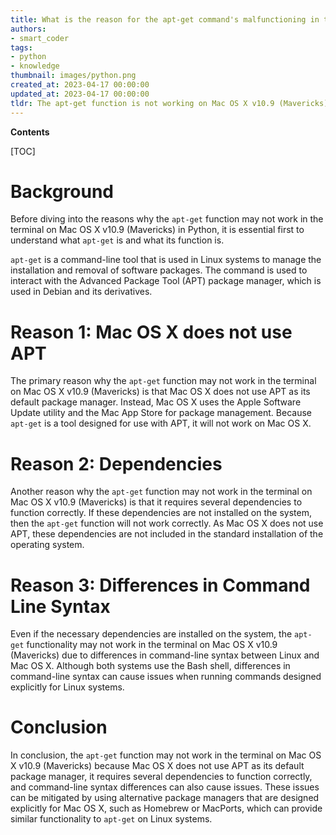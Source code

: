 ```yaml
---
title: What is the reason for the apt-get command's malfunctioning in the v10.9 (mavericks) terminal of mac os x?
authors:
- smart_coder
tags:
- python
- knowledge
thumbnail: images/python.png
created_at: 2023-04-17 00:00:00
updated_at: 2023-04-17 00:00:00
tldr: The apt-get function is not working on Mac OS X v10.9 (Mavericks) because Mac OS X uses a different package manager called Homebrew.
---
```


**Contents**

[TOC]

# Background

Before diving into the reasons why the `apt-get` function may not work in the terminal on Mac OS X v10.9 (Mavericks) in Python, it is essential first to understand what `apt-get` is and what its function is.

`apt-get` is a command-line tool that is used in Linux systems to manage the installation and removal of software packages. The command is used to interact with the Advanced Package Tool (APT) package manager, which is used in Debian and its derivatives.

# Reason 1: Mac OS X does not use APT

The primary reason why the `apt-get` function may not work in the terminal on Mac OS X v10.9 (Mavericks) is that Mac OS X does not use APT as its default package manager. Instead, Mac OS X uses the Apple Software Update utility and the Mac App Store for package management. Because `apt-get` is a tool designed for use with APT, it will not work on Mac OS X.

# Reason 2: Dependencies

Another reason why the `apt-get` function may not work in the terminal on Mac OS X v10.9 (Mavericks) is that it requires several dependencies to function correctly. If these dependencies are not installed on the system, then the `apt-get` function will not work correctly. As Mac OS X does not use APT, these dependencies are not included in the standard installation of the operating system.

# Reason 3: Differences in Command Line Syntax

Even if the necessary dependencies are installed on the system, the `apt-get` functionality may not work in the terminal on Mac OS X v10.9 (Mavericks) due to differences in command-line syntax between Linux and Mac OS X. Although both systems use the Bash shell, differences in command-line syntax can cause issues when running commands designed explicitly for Linux systems.

# Conclusion

In conclusion, the `apt-get` function may not work in the terminal on Mac OS X v10.9 (Mavericks) because Mac OS X does not use APT as its default package manager, it requires several dependencies to function correctly, and command-line syntax differences can also cause issues. These issues can be mitigated by using alternative package managers that are designed explicitly for Mac OS X, such as Homebrew or MacPorts, which can provide similar functionality to `apt-get` on Linux systems.
